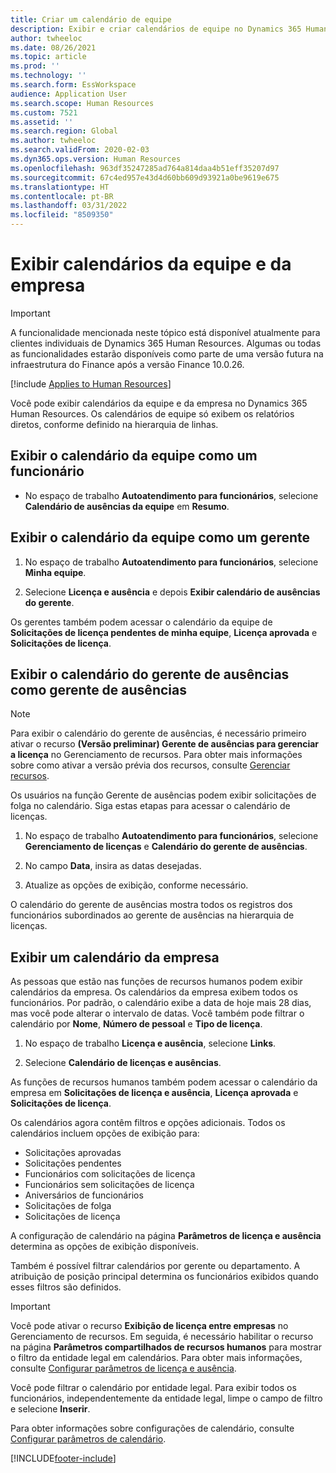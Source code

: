 ```yaml
---
title: Criar um calendário de equipe
description: Exibir e criar calendários de equipe no Dynamics 365 Human Resources.
author: twheeloc
ms.date: 08/26/2021
ms.topic: article
ms.prod: ''
ms.technology: ''
ms.search.form: EssWorkspace
audience: Application User
ms.search.scope: Human Resources
ms.custom: 7521
ms.assetid: ''
ms.search.region: Global
ms.author: twheeloc
ms.search.validFrom: 2020-02-03
ms.dyn365.ops.version: Human Resources
ms.openlocfilehash: 963df35247285ad764a814daa4b51eff35207d97
ms.sourcegitcommit: 67c4ed957e43d4d60bb609d93921a0be9619e675
ms.translationtype: HT
ms.contentlocale: pt-BR
ms.lasthandoff: 03/31/2022
ms.locfileid: "8509350"
---
```

# <a name="view-team-and-company-calendars"></a>Exibir calendários da equipe e da empresa

>[!Important]
>A funcionalidade mencionada neste tópico está disponível atualmente para clientes individuais de Dynamics 365 Human Resources. Algumas ou todas as funcionalidades estarão disponíveis como parte de uma versão futura na infraestrutura do Finance após a versão Finance 10.0.26.

[!include [Applies to Human Resources](../includes/applies-to-hr.md)]

Você pode exibir calendários da equipe e da empresa no Dynamics 365 Human Resources. Os calendários de equipe só exibem os relatórios diretos, conforme definido na hierarquia de linhas.

## <a name="view-your-team-calendar-as-an-employee"></a>Exibir o calendário da equipe como um funcionário

- No espaço de trabalho **Autoatendimento para funcionários**, selecione **Calendário de ausências da equipe** em **Resumo**.

## <a name="view-your-team-calendar-as-a-manager"></a>Exibir o calendário da equipe como um gerente

1. No espaço de trabalho **Autoatendimento para funcionários**, selecione **Minha equipe**.

2. Selecione **Licença e ausência** e depois **Exibir calendário de ausências do gerente**.

Os gerentes também podem acessar o calendário da equipe de **Solicitações de licença pendentes de minha equipe**, **Licença aprovada** e **Solicitações de licença**. 

## <a name="view-your-absence-manager-calendar-as-the-absence-manager"></a>Exibir o calendário do gerente de ausências como gerente de ausências

> [!NOTE]
> Para exibir o calendário do gerente de ausências, é necessário primeiro ativar o recurso **(Versão preliminar) Gerente de ausências para gerenciar a licença** no Gerenciamento de recursos. Para obter mais informações sobre como ativar a versão prévia dos recursos, consulte [Gerenciar recursos](hr-admin-manage-features.md).

Os usuários na função Gerente de ausências podem exibir solicitações de folga no calendário. Siga estas etapas para acessar o calendário de licenças.

1. No espaço de trabalho **Autoatendimento para funcionários**, selecione **Gerenciamento de licenças** e **Calendário do gerente de ausências**.

2. No campo **Data**, insira as datas desejadas.

3. Atualize as opções de exibição, conforme necessário.

O calendário do gerente de ausências mostra todos os registros dos funcionários subordinados ao gerente de ausências na hierarquia de licenças.

## <a name="view-a-company-calendar"></a>Exibir um calendário da empresa

As pessoas que estão nas funções de recursos humanos podem exibir calendários da empresa. Os calendários da empresa exibem todos os funcionários. Por padrão, o calendário exibe a data de hoje mais 28 dias, mas você pode alterar o intervalo de datas. Você também pode filtrar o calendário por **Nome**, **Número de pessoal** e **Tipo de licença**.

1. No espaço de trabalho **Licença e ausência**, selecione **Links**.

2. Selecione **Calendário de licenças e ausências**.

As funções de recursos humanos também podem acessar o calendário da empresa em **Solicitações de licença e ausência**, **Licença aprovada** e **Solicitações de licença**. 

Os calendários agora contêm filtros e opções adicionais. Todos os calendários incluem opções de exibição para:

- Solicitações aprovadas
- Solicitações pendentes
- Funcionários com solicitações de licença
- Funcionários sem solicitações de licença
- Aniversários de funcionários
- Solicitações de folga 
- Solicitações de licença

A configuração de calendário na página **Parâmetros de licença e ausência** determina as opções de exibição disponíveis.

Também é possível filtrar calendários por gerente ou departamento. A atribuição de posição principal determina os funcionários exibidos quando esses filtros são definidos. 

> [!IMPORTANT]
> Você pode ativar o recurso **Exibição de licença entre empresas** no Gerenciamento de recursos. Em seguida, é necessário habilitar o recurso na página **Parâmetros compartilhados de recursos humanos** para mostrar o filtro da entidade legal em calendários. Para obter mais informações, consulte [Configurar parâmetros de licença e ausência](hr-leave-and-absence-parameters.md).
> 
> Você pode filtrar o calendário por entidade legal. Para exibir todos os funcionários, independentemente da entidade legal, limpe o campo de filtro e selecione **Inserir**. 

Para obter informações sobre configurações de calendário, consulte [Configurar parâmetros de calendário](hr-leave-and-absence-parameters.md?configure-calendar-parameters).

[!INCLUDE[footer-include](../includes/footer-banner.md)]
